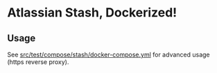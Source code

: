 # Atlassian Stash, Dockerized!

## Usage
See [src/test/compose/stash/docker-compose.yml](src/test/compose/stash/docker-compose.yml) for advanced usage (https reverse proxy).